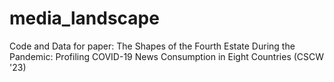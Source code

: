 # media_landscape
Code and Data for paper: The Shapes of the Fourth Estate During the Pandemic: Profiling COVID-19 News Consumption in Eight Countries (CSCW '23)
